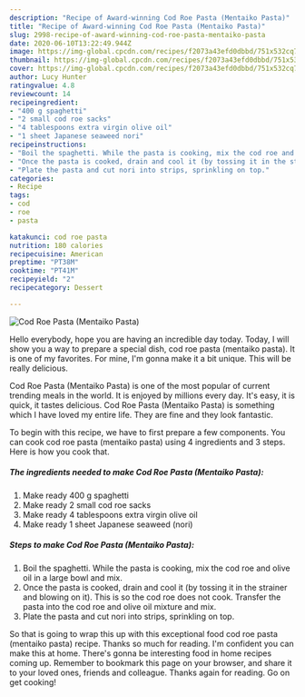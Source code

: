 ```yaml
---
description: "Recipe of Award-winning Cod Roe Pasta (Mentaiko Pasta)"
title: "Recipe of Award-winning Cod Roe Pasta (Mentaiko Pasta)"
slug: 2998-recipe-of-award-winning-cod-roe-pasta-mentaiko-pasta
date: 2020-06-10T13:22:49.944Z
image: https://img-global.cpcdn.com/recipes/f2073a43efd0dbbd/751x532cq70/cod-roe-pasta-mentaiko-pasta-recipe-main-photo.jpg
thumbnail: https://img-global.cpcdn.com/recipes/f2073a43efd0dbbd/751x532cq70/cod-roe-pasta-mentaiko-pasta-recipe-main-photo.jpg
cover: https://img-global.cpcdn.com/recipes/f2073a43efd0dbbd/751x532cq70/cod-roe-pasta-mentaiko-pasta-recipe-main-photo.jpg
author: Lucy Hunter
ratingvalue: 4.8
reviewcount: 14
recipeingredient:
- "400 g spaghetti"
- "2 small cod roe sacks"
- "4 tablespoons extra virgin olive oil"
- "1 sheet Japanese seaweed nori"
recipeinstructions:
- "Boil the spaghetti. While the pasta is cooking, mix the cod roe and olive oil in a large bowl and mix."
- "Once the pasta is cooked, drain and cool it (by tossing it in the strainer and blowing on it). This is so the cod roe does not cook. Transfer the pasta into the cod roe and olive oil mixture and mix."
- "Plate the pasta and cut nori into strips, sprinkling on top."
categories:
- Recipe
tags:
- cod
- roe
- pasta

katakunci: cod roe pasta 
nutrition: 180 calories
recipecuisine: American
preptime: "PT38M"
cooktime: "PT41M"
recipeyield: "2"
recipecategory: Dessert

---
```



![Cod Roe Pasta (Mentaiko Pasta)](https://img-global.cpcdn.com/recipes/f2073a43efd0dbbd/751x532cq70/cod-roe-pasta-mentaiko-pasta-recipe-main-photo.jpg)

Hello everybody, hope you are having an incredible day today. Today, I will show you a way to prepare a special dish, cod roe pasta (mentaiko pasta). It is one of my favorites. For mine, I'm gonna make it a bit unique. This will be really delicious.

Cod Roe Pasta (Mentaiko Pasta) is one of the most popular of current trending meals in the world. It is enjoyed by millions every day. It's easy, it is quick, it tastes delicious. Cod Roe Pasta (Mentaiko Pasta) is something which I have loved my entire life. They are fine and they look fantastic.




To begin with this recipe, we have to first prepare a few components. You can cook cod roe pasta (mentaiko pasta) using 4 ingredients and 3 steps. Here is how you cook that.

<!--inarticleads1-->

##### The ingredients needed to make Cod Roe Pasta (Mentaiko Pasta):

1. Make ready 400 g spaghetti
1. Make ready 2 small cod roe sacks
1. Make ready 4 tablespoons extra virgin olive oil
1. Make ready 1 sheet Japanese seaweed (nori)




<!--inarticleads2-->

##### Steps to make Cod Roe Pasta (Mentaiko Pasta):

1. Boil the spaghetti. While the pasta is cooking, mix the cod roe and olive oil in a large bowl and mix.
1. Once the pasta is cooked, drain and cool it (by tossing it in the strainer and blowing on it). This is so the cod roe does not cook. Transfer the pasta into the cod roe and olive oil mixture and mix.
1. Plate the pasta and cut nori into strips, sprinkling on top.




So that is going to wrap this up with this exceptional food cod roe pasta (mentaiko pasta) recipe. Thanks so much for reading. I'm confident you can make this at home. There's gonna be interesting food in home recipes coming up. Remember to bookmark this page on your browser, and share it to your loved ones, friends and colleague. Thanks again for reading. Go on get cooking!
